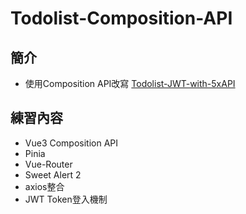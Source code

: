 # Todolist-Composition-API

## 簡介
- 使用Composition API改寫   [Todolist-JWT-with-5xAPI](https://github.com/WOOWOOYONG/Todolist-JWT-with-5xAPI)



## 練習內容
- Vue3 Composition API
- Pinia
- Vue-Router
- Sweet Alert 2
- axios整合
- JWT Token登入機制

